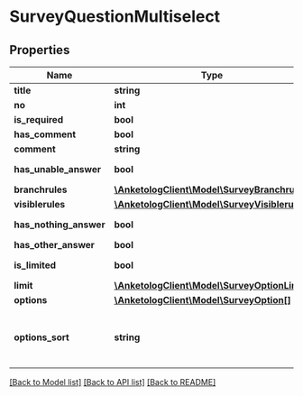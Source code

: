 # SurveyQuestionMultiselect

## Properties
Name | Type | Description | Notes
------------ | ------------- | ------------- | -------------
**title** | **string** | Название вопроса | 
**no** | **int** | Порядковый номер | 
**is_required** | **bool** | Вопрос обязательный | 
**has_comment** | **bool** | Отображать комментарий | 
**comment** | **string** | Текст комментария | 
**has_unable_answer** | **bool** | Вариант \&quot;затрудняюсь ответить\&quot; | 
**branchrules** | [**\AnketologClient\Model\SurveyBranchrule[]**](SurveyBranchrule.md) |  | 
**visiblerules** | [**\AnketologClient\Model\SurveyVisiblerule[]**](SurveyVisiblerule.md) |  | 
**has_nothing_answer** | **bool** | Вариант \&quot;ничего из вышеперечисленного\&quot; | 
**has_other_answer** | **bool** | Вариант \&quot;другое\&quot; | 
**is_limited** | **bool** | Ограничение кол-ва выбранных вариантов | 
**limit** | [**\AnketologClient\Model\SurveyOptionLimit**](SurveyOptionLimit.md) |  | 
**options** | [**\AnketologClient\Model\SurveyOption[]**](SurveyOption.md) |  | 
**options_sort** | **string** | Сортировка  * &#x60;default&#x60; - по умолчанию * &#x60;alphabet&#x60; - в алфавитном порядке * &#x60;random&#x60; - в случайном порядке | 

[[Back to Model list]](../README.md#documentation-for-models) [[Back to API list]](../README.md#documentation-for-api-endpoints) [[Back to README]](../README.md)


